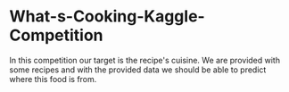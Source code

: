 # What-s-Cooking-Kaggle-Competition
In this competition our target is the recipe's cuisine. We are provided with some recipes and with the provided data we should be able to predict  where this food is from.
